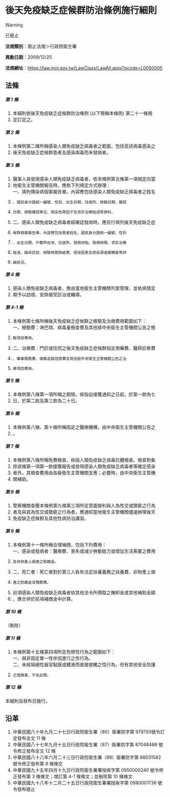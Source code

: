 # 後天免疫缺乏症候群防治條例施行細則
> [!WARNING]
> 已廢止

**法規類別**：廢止法規＞行政院衛生署

**異動日期**：2009/12/25  

**法規網址**：https://law.moj.gov.tw/LawClass/LawAll.aspx?pcode=L0050005



## 法條
##### 第 1 條
1. 本細則依後天免疫缺乏症候群防治條例 (以下簡稱本條例) 第二十一條規
1. 定訂定之。

##### 第 2 條
1. 本條例第二條所稱感染人類免疫缺乏病毒者之範圍，包括受該病毒感染之
1. 後天免疫缺乏症候群患者及感染病毒而未發病者。

##### 第 3 條
1. 醫事人員發現感染人類免疫缺乏病毒者，依本條例第五條第一項規定向當
1. 地衛生主管機關報告時，應依下列規定方式辦理：  
一、填列傳染病個案報告單。內容應包括感染人類免疫缺乏病毒者之姓名
1.     、國民身分證統一編號、性別、出生日期、住居所、檢驗日期、確認
1.     日期、檢驗確認單位、感染危險因子及求診治療經過等資料。
1. 二、感染人類免疫缺乏病毒者經確認發病時，應另行填列後天免疫缺乏症
1.     候群個案報告單。內容應包括患者姓名、國民身分證統一編號、性別
1.     、出生日期、戶籍所在地、住居所、發病地點、發病時間、求診治療
1.     經過、臨床症狀、檢驗時間與結果、感染因素及感染源或接觸者等詳
1.     細狀況。

##### 第 4 條
1. 感染人類免疫缺乏病毒者，應由當地衛生主管機關列案管理，並依病情定
1. 期予以訪視、安排接受診治或輔導。

##### 第 4-1 條
1. 本條例第七條所稱後天免疫缺乏症候群之檢驗及治療費用範圍如下：  
一、檢驗費：淋巴球、病毒量檢查費及其他經中央衛生主管機關公告之檢
1.     驗項目費用。
1. 二、治療費：門診或住院之後天免疫缺乏症候群指定用藥費、醫師診察費
1.     、藥事服務費、個案追蹤諮商費及其他經中央衛生主管機關公告之治
1.     療項目費用。

##### 第 5 條
1. 本條例第八條第一項所稱之期限，係指自接獲通知之日起，於第一款為七
1. 日，於第二款及第三款為二十日。

##### 第 6 條
1. 本條例第八條、第十條所稱指定之醫療機構，由中央衛生主管機關公告之
1. 。

##### 第 7 條
1. 本條例第八條所稱免費檢查，係指人類免疫缺乏病毒抗體檢查。檢查對象
1. 除該條第一項第一款接獲報告或發現感染人類免疫缺乏病毒者等確定感染
1. 者外，其檢查費用由各級衛生主管機關支應；必要時，由中央衛生主管機
1. 關補助。

##### 第 8 條
1. 警察機關查獲本條例第九條第三項所定意圖營利與人為性交或猥褻之行為
1. 者及與其為性交或猥褻之行為者，應通知當地衛生主管機關儘速辦理後天
1. 免疫缺乏症候群及其他性病防治講習。

##### 第 9 條
1. 本條例第十一條所稱合理補償，包括下列費用：  
一、感染或發病者：醫療費、喪失或減少勞動能力或增加生活需要之費用
1.     及非財產上損害之慰藉金。
1. 二、死亡者：死亡者對於第三人負有法定扶養義務之扶養費、非財產上損
1.     害之慰藉金及殯葬費。
1. 前項感染人類免疫缺乏病毒者依其他法令所領取之撫卹金或其他補助金額
1. ，應合併於前項補償金中計算。

##### 第 10 條
（刪除）

##### 第 11 條
1. 本條例第十五條第四項所定危險性行為之範圍如下：  
一、與非固定單一性伴侶進行之性行為。  
二、未經隔絕性器官黏膜或體液而直接接觸之性行為。但有其他安全防護
1.     之措施者，不在此限。

##### 第 12 條
本細則自發布日施行。

## 沿革
1. 中華民國八十年九月二十七日行政院衛生署（80）衛署防字第 979793號令訂定發布全文 11 條
1. 中華民國八十七年九月十五日行政院衛生署（87）衛署防字第 87048488 號令修正發布全文 12 條
1. 中華民國八十八年六月二十三日行政院衛生署（88）衛署防字第 88031582 號令修正發布第 8  條條文
1. 中華民國九十五年四月十九日行政院衛生署署授疾字第 0950000240 號令修正發布第 3 條條文；增訂第 4-1 條條文；並刪除第 10 條條文
1. 中華民國九十八年十二月二十五日行政院衛生署署授疾字第 0980001736 號令發布廢止
